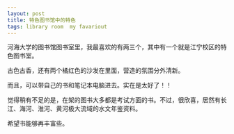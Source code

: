 ```yaml
---
layout: post
title: 特色图书馆中的特色
tags: library room  my favariout
---
```

河海大学的图书馆图书室里，我最喜欢的有两三个，其中有一个就是江宁校区的特色图书室。

古色古香，还有两个橘红色的沙发在里面，营造的氛围分外清新。

而且，可以带自己的书和笔记本电脑进去。实在是太好了！！

觉得稍有不足的是，在架的图书大多都是考试方面的书。不过，很欣喜，居然有长江、海河、淮河、黄河极大流域的水文年鉴资料。

希望书能够再丰富些。



